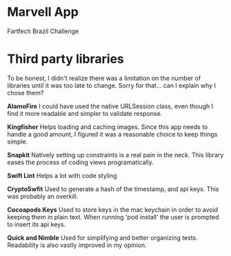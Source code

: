 # Marvell App
Fartfech Brazil Challenge

# **Third party libraries**
To be honest, I didn't realize there was a limitation on the number of libraries
until it was too late to change. Sorry for that... can I explain why I chose them?

**AlamoFire**
I could have used the native URLSession class,
even though I find it more readable and simpler to validate response.

**Kingfisher**
Helps loading and caching images.
Since this app needs to handle a good amount,
I figured it was a reasonable choice to keep things simple.

**Snapkit**
Natively setting up constraints is a real pain in the neck.
This library eases the process of coding views programatically.

**Swift Lint**
Helps a lot with code styling

**CryptoSwfit**
Used to generate a hash of the timestamp, and api keys.
This was probably an overkill.

**Cocoapods Keys**
Used to store keys in the mac keychain in order to avoid keeping them in plain text.
When running 'pod install' the user is prompted to insert its api keys.

**Quick and Nimble**
Used for simplifying and better organizing tests.
Readability is also vastly improved in my opinion.